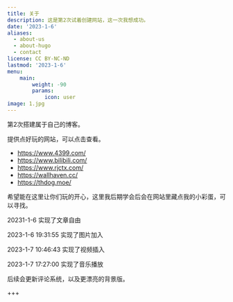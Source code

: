 ```yaml
---
title: 关于
description: 这是第2次试着创建网站，这一次我想成功。
date: '2023-1-6'
aliases:
  - about-us
  - about-hugo
  - contact
license: CC BY-NC-ND
lastmod: '2023-1-6'
menu:
    main: 
        weight: -90
        params:
            icon: user
image: 1.jpg
---
```


第2次搭建属于自己的博客。

提供点好玩的网站，可以点击查看。

* https://www.4399.com/
* https://www.bilibili.com/
* https://www.rjctx.com/
* https://wallhaven.cc/
* https://thdog.moe/

希望能在这里让你们玩的开心，这里我后期学会后会在网站里藏点我的小彩蛋，可以寻找。 

20231-1-6 实现了文章自由

2023-1-6 19:31:55 实现了图片加入

2023-1-7 10:46:43 实现了视频插入

2023-1-7 17:27:00 实现了音乐播放

后续会更新评论系统，以及更漂亮的背景版。

+++



